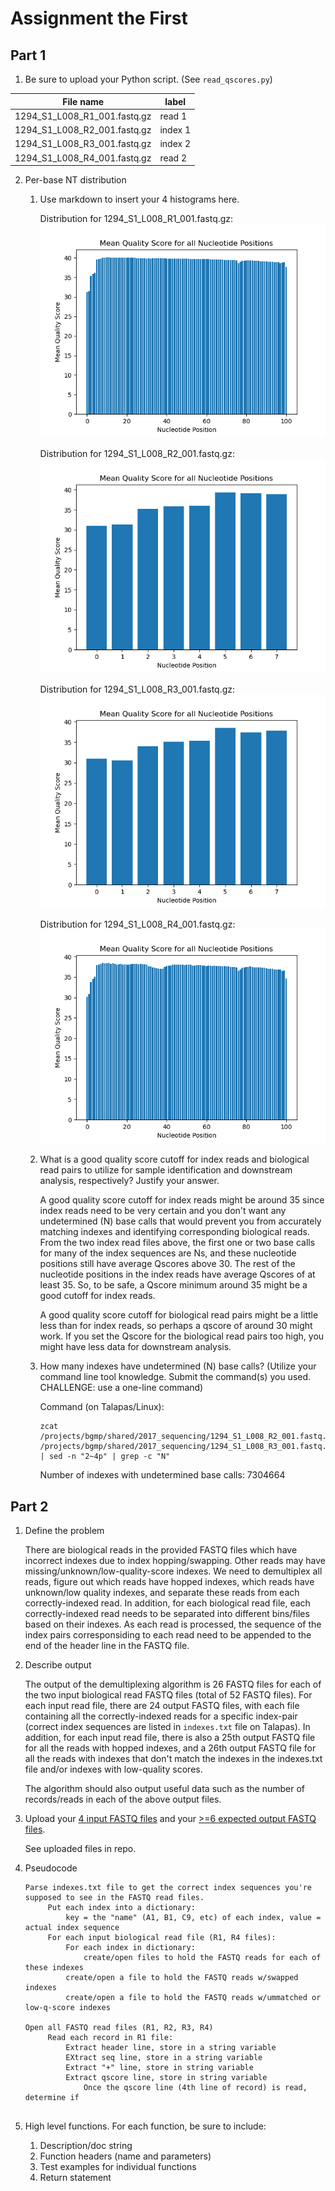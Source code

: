 # Assignment the First

## Part 1
1. Be sure to upload your Python script. (See ```read_qscores.py```)

| File name | label |
|---|---|
| 1294_S1_L008_R1_001.fastq.gz | read 1 |
| 1294_S1_L008_R2_001.fastq.gz | index 1 |
| 1294_S1_L008_R3_001.fastq.gz | index 2 |
| 1294_S1_L008_R4_001.fastq.gz | read 2 |

2. Per-base NT distribution
    1. Use markdown to insert your 4 histograms here.
        
       Distribution for 1294_S1_L008_R1_001.fastq.gz:
       ![plot1](https://github.com/bioThai/Demultiplex/blob/55257c3ae4d0fc6eb938940225514aca83ed6d32/Assignment-the-first/plot_1294_S1_L008_R1_001.fastq.gz.png)
       
       Distribution for 1294_S1_L008_R2_001.fastq.gz:
       ![plot2](https://github.com/bioThai/Demultiplex/blob/55257c3ae4d0fc6eb938940225514aca83ed6d32/Assignment-the-first/plot_1294_S1_L008_R2_001.fastq.gz.png)
       
       Distribution for 1294_S1_L008_R3_001.fastq.gz:
       ![plot3](https://github.com/bioThai/Demultiplex/blob/55257c3ae4d0fc6eb938940225514aca83ed6d32/Assignment-the-first/plot_1294_S1_L008_R3_001.fastq.gz.png)
       
       Distribution for 1294_S1_L008_R4_001.fastq.gz:
       ![plot4](https://github.com/bioThai/Demultiplex/blob/55257c3ae4d0fc6eb938940225514aca83ed6d32/Assignment-the-first/plot_1294_S1_L008_R4_001.fastq.gz.png)
    
    
    2. What is a good quality score cutoff for index reads and biological read pairs to utilize for sample identification and downstream analysis, respectively? Justify your answer.
    
       A good quality score cutoff for index reads might be around 35 since index reads need to be very certain and you don't want any undetermined (N) base calls that would prevent you from accurately matching indexes and identifying corresponding biological reads. From the two index read files above, the first one or two base calls for many of the index sequences are Ns, and these nucleotide positions still have average Qscores above 30. The rest of the nucleotide positions in the index reads have average Qscores of at least 35. So, to be safe, a Qscore minimum around 35 might be a good cutoff for index reads.
       
       A good quality score cutoff for biological read pairs might be a little less than for index reads, so perhaps a qscore of around 30 might work. If you set the Qscore for the biological read pairs too high, you might have less data for downstream analysis.
    
    
    3. How many indexes have undetermined (N) base calls? (Utilize your command line tool knowledge. Submit the command(s) you used. CHALLENGE: use a one-line command)
   
       Command (on Talapas/Linux): 
       ```
       zcat /projects/bgmp/shared/2017_sequencing/1294_S1_L008_R2_001.fastq.gz /projects/bgmp/shared/2017_sequencing/1294_S1_L008_R3_001.fastq.gz | sed -n "2~4p" | grep -c "N"
       ```
       Number of indexes with undetermined base calls: 7304664
       
       
    
## Part 2
1. Define the problem

   There are biological reads in the provided FASTQ files which have incorrect indexes due to index hopping/swapping. Other reads may have missing/unknown/low-quality-score indexes. We need to demultiplex all reads, figure out which reads have hopped indexes, which reads have unknown/low quality indexes, and separate these reads from each correctly-indexed read. In addition, for each biological read file, each correctly-indexed read needs to be separated into different bins/files based on their indexes. As each read is processed, the sequence of the index pairs corresponsiding to each read need to be appended to the end of the header line in the FASTQ file.

2. Describe output

   The output of the demultiplexing algorithm is 26 FASTQ files for each of the two input biological read FASTQ files (total of 52 FASTQ files). For each input read file, there are 24 output FASTQ files, with each file containing all the correctly-indexed reads for a specific index-pair (correct index sequences are listed in ```indexes.txt``` file on Talapas). In addition, for each input read file, there is also a 25th output FASTQ file for all the reads with hopped indexes, and a 26th output FASTQ file for all the reads with indexes that don't match the indexes in the indexes.txt file and/or indexes with low-quality scores.
   
   The algorithm should also output useful data such as the number of records/reads in each of the above output files.


3. Upload your [4 input FASTQ files](../TEST-input_FASTQ) and your [>=6 expected output FASTQ files](../TEST-output_FASTQ).

   See uploaded files in repo.


4. Pseudocode

   ```
   Parse indexes.txt file to get the correct index sequences you're supposed to see in the FASTQ read files.
        Put each index into a dictionary: 
            key = the "name" (A1, B1, C9, etc) of each index, value = actual index sequence
        For each input biological read file (R1, R4 files): 
            For each index in dictionary:
                create/open files to hold the FASTQ reads for each of these indexes
            create/open a file to hold the FASTQ reads w/swapped indexes
            create/open a file to hold the FASTQ reads w/ummatched or low-q-score indexes
            
   Open all FASTQ read files (R1, R2, R3, R4)
        Read each record in R1 file:
            Extract header line, store in a string variable
            EXtract seq line, store in a string variable
            Extract "+" line, store in string variable
            Extract qscore line, store in string variable
                Once the qscore line (4th line of record) is read, determine if 
           
   ```

5. High level functions. For each function, be sure to include:
    1. Description/doc string
    2. Function headers (name and parameters)
    3. Test examples for individual functions
    4. Return statement
